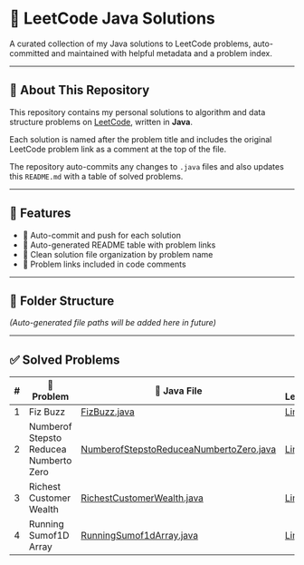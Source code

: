 # 🚀 LeetCode Java Solutions

A curated collection of my Java solutions to LeetCode problems, auto-committed and maintained with helpful metadata and a problem index.

---

## 🧠 About This Repository

This repository contains my personal solutions to algorithm and data structure problems on [LeetCode](https://leetcode.com/), written in **Java**.

Each solution is named after the problem title and includes the original LeetCode problem link as a comment at the top of the file.

The repository auto-commits any changes to `.java` files and also updates this `README.md` with a table of solved problems.

---

## 🚀 Features

- 🔄 Auto-commit and push for each solution
- 📝 Auto-generated README table with problem links
- 📄 Clean solution file organization by problem name
- 💬 Problem links included in code comments

---

## 📂 Folder Structure

_(Auto-generated file paths will be added here in future)_

---

## ✅ Solved Problems

| # | 🧠 Problem | 📄 Java File | 🔗 LeetCode |
|---|------------|--------------|-------------|
| 1 | Fiz Buzz | [FizBuzz.java](FizBuzz.java) | [Link](https://leetcode.com/problems/fizz-buzz) |
| 2 | Numberof Stepsto Reducea Numberto Zero | [NumberofStepstoReduceaNumbertoZero.java](NumberofStepstoReduceaNumbertoZero.java) | [Link](https://leetcode.com/problems/number-of-steps-to-reduce-a-number-to-zero/description/) |
| 3 | Richest Customer Wealth | [RichestCustomerWealth.java](RichestCustomerWealth.java) | [Link](https://leetcode.com/problems/richest-customer-wealth/) |
| 4 | Running Sumof1D Array | [RunningSumof1dArray.java](RunningSumof1dArray.java) | [Link](https://leetcode.com/problems/running-sum-of-1d-array/description/) |
